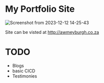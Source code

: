 # My Portfolio Site

![Screenshot from 2023-12-12 14-25-43](https://github.com/TheKillerAboy/portfolio/assets/36484821/1b1f4621-93ea-4559-857c-027a1ecab7f2)

Site can be visted at http://awmeyburgh.co.za

# TODO

- Blogs
- basic CICD
- Testimonies
